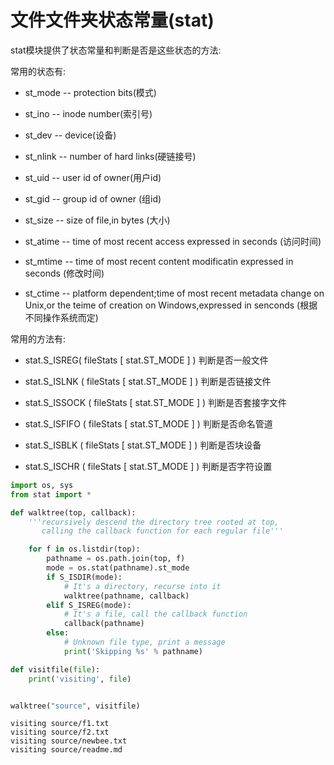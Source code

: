 
# 文件文件夹状态常量(stat)

stat模块提供了状态常量和判断是否是这些状态的方法:


常用的状态有:

+ st_mode -- protection bits(模式)
 
+ st_ino -- inode number(索引号)
 
+ st_dev -- device(设备)

+ st_nlink -- number of hard links(硬链接号)

+ st_uid -- user id of owner(用户id)

+ st_gid -- group id of owner (组id)

+ st_size -- size of file,in bytes (大小)

+ st_atime -- time of most recent access expressed in seconds (访问时间)

+ st_mtime -- time of most recent content modificatin expressed in seconds (修改时间)

+ st_ctime -- platform dependent;time of most recent metadata change on Unix,or the teime of creation on Windows,expressed in senconds (根据不同操作系统而定)


常用的方法有:

+ stat.S_ISREG( fileStats [ stat.ST_MODE ] )          判断是否一般文件

+ stat.S_ISLNK ( fileStats [ stat.ST_MODE ] )         判断是否链接文件

+ stat.S_ISSOCK ( fileStats [ stat.ST_MODE ] )        判断是否套接字文件    

+ stat.S_ISFIFO ( fileStats [ stat.ST_MODE ] )        判断是否命名管道

+ stat.S_ISBLK ( fileStats [ stat.ST_MODE ] )         判断是否块设备

+ stat.S_ISCHR ( fileStats [ stat.ST_MODE ] )         判断是否字符设置


```python
import os, sys
from stat import *

def walktree(top, callback):
    '''recursively descend the directory tree rooted at top,
       calling the callback function for each regular file'''

    for f in os.listdir(top):
        pathname = os.path.join(top, f)
        mode = os.stat(pathname).st_mode
        if S_ISDIR(mode):
            # It's a directory, recurse into it
            walktree(pathname, callback)
        elif S_ISREG(mode):
            # It's a file, call the callback function
            callback(pathname)
        else:
            # Unknown file type, print a message
            print('Skipping %s' % pathname)

def visitfile(file):
    print('visiting', file)


walktree("source", visitfile)
```

    visiting source/f1.txt
    visiting source/f2.txt
    visiting source/newbee.txt
    visiting source/readme.md

